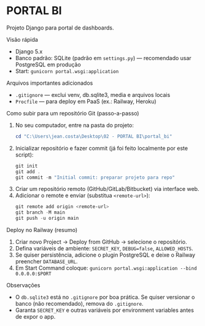 # PORTAL BI

Projeto Django para portal de dashboards.

Visão rápida
- Django 5.x
- Banco padrão: SQLite (padrão em `settings.py`) — recomendado usar PostgreSQL em produção
- Start: `gunicorn portal.wsgi:application`

Arquivos importantes adicionados
- `.gitignore` — exclui venv, db.sqlite3, media e arquivos locais
- `Procfile` — para deploy em PaaS (ex.: Railway, Heroku)

Como subir para um repositório Git (passo-a-passo)
1. No seu computador, entre na pasta do projeto:
   ```powershell
   cd "C:\Users\jean.costa\Desktop\02 - PORTAL BI\portal_bi"
   ```
2. Inicializar repositório e fazer commit (já foi feito localmente por este script):
   ```powershell
   git init
   git add .
   git commit -m "Initial commit: preparar projeto para repo"
   ```
3. Criar um repositório remoto (GitHub/GitLab/Bitbucket) via interface web.
4. Adicionar o remote e enviar (substitua `<remote-url>`):
   ```powershell
   git remote add origin <remote-url>
   git branch -M main
   git push -u origin main
   ```

Deploy no Railway (resumo)
1. Criar novo Project -> Deploy from GitHub -> selecione o repositório.
2. Defina variáveis de ambiente: `SECRET_KEY`, `DEBUG=false`, `ALLOWED_HOSTS`.
3. Se quiser persistência, adicione o plugin PostgreSQL e deixe o Railway preencher `DATABASE_URL`.
4. Em Start Command coloque: `gunicorn portal.wsgi:application --bind 0.0.0.0:$PORT`

Observações
- O `db.sqlite3` está no `.gitignore` por boa prática. Se quiser versionar o banco (não recomendado), remova do `.gitignore`.
- Garanta `SECRET_KEY` e outras variáveis por environment variables antes de expor o app.
